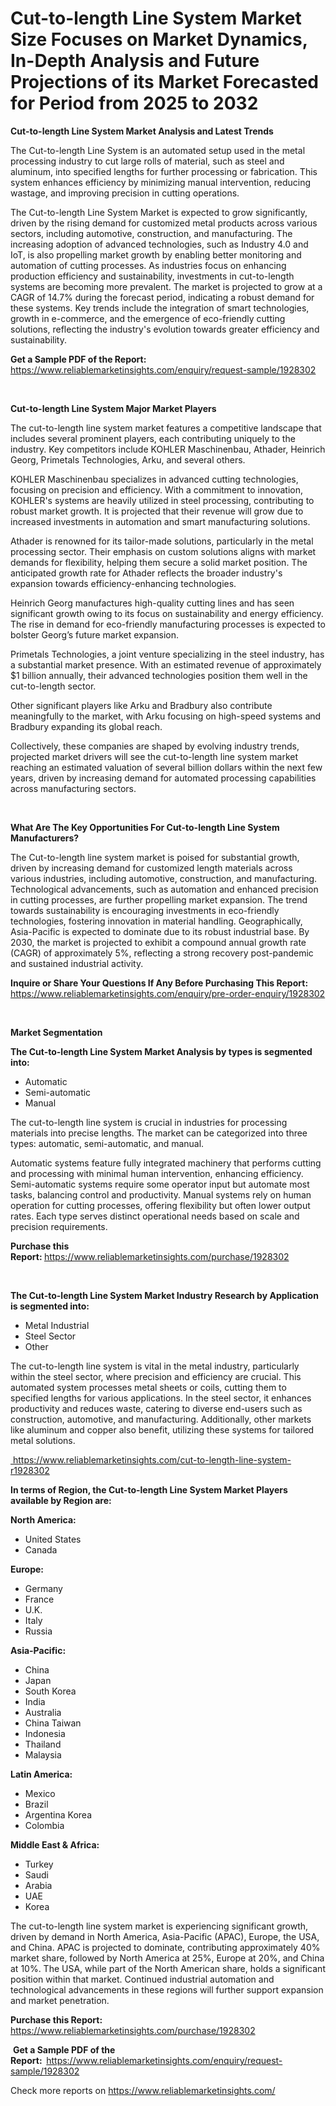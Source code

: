 <p><h1>Cut-to-length Line System Market Size Focuses on Market Dynamics, In-Depth Analysis and Future Projections of its Market Forecasted for Period from 2025 to 2032</h1></p><p><strong>Cut-to-length Line System Market Analysis and Latest Trends</strong></p>
<p><p>The Cut-to-length Line System is an automated setup used in the metal processing industry to cut large rolls of material, such as steel and aluminum, into specified lengths for further processing or fabrication. This system enhances efficiency by minimizing manual intervention, reducing wastage, and improving precision in cutting operations.</p><p>The Cut-to-length Line System Market is expected to grow significantly, driven by the rising demand for customized metal products across various sectors, including automotive, construction, and manufacturing. The increasing adoption of advanced technologies, such as Industry 4.0 and IoT, is also propelling market growth by enabling better monitoring and automation of cutting processes. As industries focus on enhancing production efficiency and sustainability, investments in cut-to-length systems are becoming more prevalent. The market is projected to grow at a CAGR of 14.7% during the forecast period, indicating a robust demand for these systems. Key trends include the integration of smart technologies, growth in e-commerce, and the emergence of eco-friendly cutting solutions, reflecting the industry's evolution towards greater efficiency and sustainability.</p></p>
<p><strong>Get a Sample PDF of the Report:&nbsp;</strong> <a href="https://www.reliablemarketinsights.com/enquiry/request-sample/1928302?utm_campaign=3558&utm_medium=2&utm_source=Github&utm_content=ia&utm_term=29032025&utm_id=cut-to-length-line-system">https://www.reliablemarketinsights.com/enquiry/request-sample/1928302</a></p>
<p>&nbsp;</p>
<p><strong>Cut-to-length Line System Major Market Players</strong></p>
<p><p>The cut-to-length line system market features a competitive landscape that includes several prominent players, each contributing uniquely to the industry. Key competitors include KOHLER Maschinenbau, Athader, Heinrich Georg, Primetals Technologies, Arku, and several others.</p><p>KOHLER Maschinenbau specializes in advanced cutting technologies, focusing on precision and efficiency. With a commitment to innovation, KOHLER's systems are heavily utilized in steel processing, contributing to robust market growth. It is projected that their revenue will grow due to increased investments in automation and smart manufacturing solutions.</p><p>Athader is renowned for its tailor-made solutions, particularly in the metal processing sector. Their emphasis on custom solutions aligns with market demands for flexibility, helping them secure a solid market position. The anticipated growth rate for Athader reflects the broader industry's expansion towards efficiency-enhancing technologies.</p><p>Heinrich Georg manufactures high-quality cutting lines and has seen significant growth owing to its focus on sustainability and energy efficiency. The rise in demand for eco-friendly manufacturing processes is expected to bolster Georg’s future market expansion.</p><p>Primetals Technologies, a joint venture specializing in the steel industry, has a substantial market presence. With an estimated revenue of approximately $1 billion annually, their advanced technologies position them well in the cut-to-length sector.</p><p>Other significant players like Arku and Bradbury also contribute meaningfully to the market, with Arku focusing on high-speed systems and Bradbury expanding its global reach.</p><p>Collectively, these companies are shaped by evolving industry trends, projected market drivers will see the cut-to-length line system market reaching an estimated valuation of several billion dollars within the next few years, driven by increasing demand for automated processing capabilities across manufacturing sectors.</p></p>
<p>&nbsp;</p>
<p><strong>What Are The Key Opportunities For Cut-to-length Line System Manufacturers?</strong></p>
<p><p>The Cut-to-length line system market is poised for substantial growth, driven by increasing demand for customized length materials across various industries, including automotive, construction, and manufacturing. Technological advancements, such as automation and enhanced precision in cutting processes, are further propelling market expansion. The trend towards sustainability is encouraging investments in eco-friendly technologies, fostering innovation in material handling. Geographically, Asia-Pacific is expected to dominate due to its robust industrial base. By 2030, the market is projected to exhibit a compound annual growth rate (CAGR) of approximately 5%, reflecting a strong recovery post-pandemic and sustained industrial activity.</p></p>
<p><strong>Inquire or Share Your Questions If Any Before Purchasing This Report:</strong> <a href="https://www.reliablemarketinsights.com/enquiry/pre-order-enquiry/1928302?utm_campaign=3558&utm_medium=2&utm_source=Github&utm_content=ia&utm_term=29032025&utm_id=cut-to-length-line-system">https://www.reliablemarketinsights.com/enquiry/pre-order-enquiry/1928302</a></p>
<p>&nbsp;</p>
<p><strong>Market Segmentation</strong></p>
<p><strong>The Cut-to-length Line System Market Analysis by types is segmented into:</strong></p>
<p><ul><li>Automatic</li><li>Semi-automatic</li><li>Manual</li></ul></p>
<p><p>The cut-to-length line system is crucial in industries for processing materials into precise lengths. The market can be categorized into three types: automatic, semi-automatic, and manual. </p><p>Automatic systems feature fully integrated machinery that performs cutting and processing with minimal human intervention, enhancing efficiency. Semi-automatic systems require some operator input but automate most tasks, balancing control and productivity. Manual systems rely on human operation for cutting processes, offering flexibility but often lower output rates. Each type serves distinct operational needs based on scale and precision requirements.</p></p>
<p><strong>Purchase this Report:&nbsp;</strong><a href="https://www.reliablemarketinsights.com/purchase/1928302?utm_campaign=3558&utm_medium=2&utm_source=Github&utm_content=ia&utm_term=29032025&utm_id=cut-to-length-line-system">https://www.reliablemarketinsights.com/purchase/1928302</a></p>
<p>&nbsp;</p>
<p><strong>The Cut-to-length Line System Market Industry Research by Application is segmented into:</strong></p>
<p><ul><li>Metal Industrial</li><li>Steel Sector</li><li>Other</li></ul></p>
<p><p>The cut-to-length line system is vital in the metal industry, particularly within the steel sector, where precision and efficiency are crucial. This automated system processes metal sheets or coils, cutting them to specified lengths for various applications. In the steel sector, it enhances productivity and reduces waste, catering to diverse end-users such as construction, automotive, and manufacturing. Additionally, other markets like aluminum and copper also benefit, utilizing these systems for tailored metal solutions.</p></p>
<p><a href="https://www.reliablemarketinsights.com/cut-to-length-line-system-r1928302?utm_campaign=3558&utm_medium=2&utm_source=Github&utm_content=ia&utm_term=29032025&utm_id=cut-to-length-line-system">&nbsp;https://www.reliablemarketinsights.com/cut-to-length-line-system-r1928302</a></p>
<p><strong>In terms of Region, the Cut-to-length Line System Market Players available by Region are:</strong></p>
<p>
    <p> <strong> North America: </strong>
        <ul>
            <li>United States</li>
            <li>Canada</li>
        </ul>
        </p> 
    <p> <strong> Europe: </strong>
        <ul>
            <li>Germany</li>
            <li>France</li>
            <li>U.K.</li>
            <li>Italy</li>
            <li>Russia</li>
        </ul>
        </p> 
    <p> <strong> Asia-Pacific: </strong>
        <ul>
            <li>China</li>
            <li>Japan</li>
            <li>South Korea</li>
            <li>India</li>
            <li>Australia</li>
            <li>China Taiwan</li>
            <li>Indonesia</li>
            <li>Thailand</li>
            <li>Malaysia</li>
        </ul>
        </p> 
    <p> <strong> Latin America: </strong>
        <ul>
            <li>Mexico</li>
            <li>Brazil</li>
            <li>Argentina Korea</li>
            <li>Colombia</li>
        </ul>
        </p> 
    <p> <strong> Middle East & Africa: </strong>
        <ul>
            <li>Turkey</li>
            <li>Saudi</li>
            <li>Arabia</li>
            <li>UAE</li>
            <li>Korea</li>
        </ul>
    </p>
    </p>
<p><p>The cut-to-length line system market is experiencing significant growth, driven by demand in North America, Asia-Pacific (APAC), Europe, the USA, and China. APAC is projected to dominate, contributing approximately 40% market share, followed by North America at 25%, Europe at 20%, and China at 10%. The USA, while part of the North American share, holds a significant position within that market. Continued industrial automation and technological advancements in these regions will further support expansion and market penetration.</p></p>
<p><strong>Purchase this Report: </strong><a href="https://www.reliablemarketinsights.com/purchase/1928302?utm_campaign=3558&utm_medium=2&utm_source=Github&utm_content=ia&utm_term=29032025&utm_id=cut-to-length-line-system">https://www.reliablemarketinsights.com/purchase/1928302</a></p>
<p>&nbsp;<strong>Get a Sample PDF of the Report:&nbsp;&nbsp;</strong><a href="https://www.reliablemarketinsights.com/enquiry/request-sample/1928302?utm_campaign=3558&utm_medium=2&utm_source=Github&utm_content=ia&utm_term=29032025&utm_id=cut-to-length-line-system">https://www.reliablemarketinsights.com/enquiry/request-sample/1928302</a></p>
<p><strong></strong></p>
<p>Check more reports on <a href="https://www.reliablemarketinsights.com/?utm_campaign=3558&utm_medium=2&utm_source=Github&utm_content=ia&utm_term=29032025&utm_id=cut-to-length-line-system">https://www.reliablemarketinsights.com/</a></p>